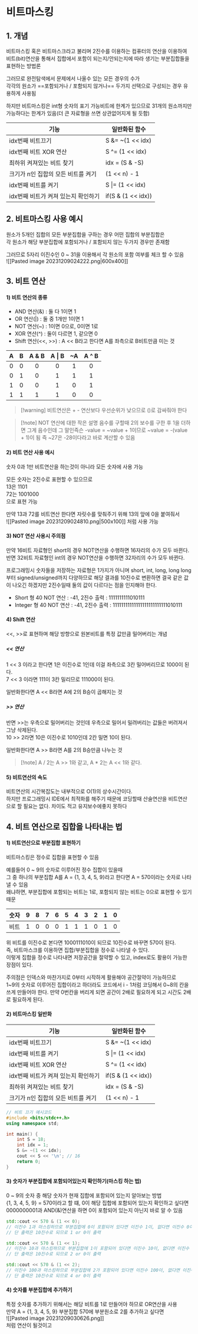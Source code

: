 # 비트마스킹

## 1. 개념

비트마스킹 혹은 비트마스크라고 불리며 2진수를 이용하는 컴퓨터의 연산을 이용하여 비트(bit)연산을 통해서 집합에서 포함이 되는지/안되는지에 따라 생기는 부분집합들을 표현하는 방법론  

그러므로 완전탐색에서 문제에서 나올수 있는 모든 경우의 수가  
각각의 원소가 ==포함되거나 / 포함되지 않거나== 두가지 선택으로 구성되는 경우 유용하게 사용됨  

하지만 비트마스킹은 int형 숫자의 표기 가능비트에 한계가 있으므로 31개의 원소까지만가능하다는 한계가 있음(더 큰 자료형을 쓰면 상관없어지게 될 듯함)

|기능|일반화된 함수|
|---|---|
|idx번째 비트끄기|S &= ~(1 << idx)|
|idx번째 비트 XOR 연산|S ^= (1 << idx)|
|최하위 켜져있는 비트 찾기|idx = (S & -S)|
|크기가 n인 집합의 모든 비트를 켜기|(1 << n) - 1|
|idx번째 비트를 켜기|S \|= (1 << idx)|
|idx번째 비트가 켜져 있는지 확인하기|if(S & (1 << idx))|


## 2. 비트마스킹 사용 예시

원소가 5개인 집합의 모든 부분집합을 구하는 경우 어떤 집합의 부분집합은  
각 원소가 해당 부분집합에 포함되거나 / 포함되지 않는 두가지 경우만 존재함  

그러므로 5자리 이진수인 0 ~ 31을 이용해서 각 원소의 포함 여부를 체크 할 수 있음  
![[Pasted image 20231209024222.png|600x400]]  


## 3. 비트 연산

#### 1) 비트 연산의 종류
- AND 연산(&) : 둘 다 1이면 1
- OR 연산(|) : 둘 중 1개만 1이면 1
- NOT 연산(~) : 1이면 0으로, 0이면 1로
- XOR 연산(^) : 둘이 다르면 1, 같으면 0
- Shift 연산(<<, >>) : A << B라고 한다면 A를 좌측으로 B비트만큼 미는 것

| A   | B   | A & B | A \| B | ~A  | A ^ B |
| :-: | :-: | :-: | :-: | :-: | :-: |
| 0   | 0   | 0     | 0      | 1   | 0     |
| 0   | 1   | 0     | 1      | 1   | 1     |
| 1   | 0   | 0     | 1      | 0   | 1     |
| 1   | 1   | 1     | 1      | 0   | 0     |

> [!warning] 비트연산은 + - 연산보다 우선순위가 낮으므로 ()로 감싸줘야 한다

>[!note] NOT 연산에 대한 작은 설명
> 음수를 구할때 2의 보수를 구한 후 1을 더하면 그게 음수인데
> 그 말인즉슨 -value = ~value + 1이므로 ~value = -(value + 1)이 됨
> 즉 ~27은 -28이다라고 바로 계산할 수 있음

#### 2) 비트 연산 사용 예시
숫자 0과 1만 비트연산을 하는것이 아니라 모든 숫자에 사용 가능  

모든 숫자는 2진수로 표현할 수 있으므로  
13은 1101  
72는 1001000  
으로 표현 가능  

만약 13과 72를 비트연산 한다면 자릿수를 맞춰주기 위해 13의 앞에 0을 붙여줘서  
![[Pasted image 20231209024810.png|500x100]]
처럼 사용 가능

#### 3) NOT 연산 사용시 주의점
만약 16비트 자료형인 short의 경우 NOT연산을 수행하면 16자리의 수가 모두 바뀐다.  
반면 32비트 자료형인 int의 경우 NOT연산을 수행하면 32자리의 수가 모두 바뀐다.  

프로그래밍시 숫자들을 저장하는 자료형은 1가지가 아니며 short, int, long, long long부터 signed/unsigned까지 다양하므로 해당 결과를 10진수로 변환하면 결국 같은 값이 나오긴 하겠지만 2진수일때 둘의 값이 다르다는 점을 인지해야 한다.  

- Short 형 40 NOT 연산 : -41, 2진수 출력 : 1111111111010111  
- Integer 형 40 NOT 연산 : -41, 2진수 출력 : 11111111111111111111111111010111

#### 4) Shift 연산
<<, >>로 표현하며 해당 방향으로 원본비트를 특정 값만큼 밀어버리는 개념

##### << 연산
1 << 3 이라고 한다면 1은 이진수로 1인데 이걸 좌측으로 3칸 밀어버리므로 1000이 된다.  
7 << 3 이라면 111이 3칸 밀리므로 111000이 된다.

일반화한다면 A << B라면 A에 2의 B승이 곱해지는 것

##### >> 연산
반면 >>는 우측으로 밀어버리는 것인데 우측으로 밀어서 밀려버리는 값들은 버려져서 그냥 삭제된다.  
10 >> 2라면 10은 이진수로 1010인데 2칸 밀면 10이 된다.  

일반화한다면 A >> B라면 A를 2의 B승만큼 나누는 것

>[!note] A / 2는 A >> 1와 같고, A * 2는 A << 1와 같다.

#### 5) 비트연산의 속도
비트연산의 시간복잡도는 내부적으로 O(1)의 상수시간이다.  
하지만 프로그래밍시 IDE에서 최적화를 해주기 때문에 코딩할때 산술연산을 비트연산으로 할 필요는 없다. 차이도 적고 유지보수에좋지 못하다

## 4. 비트 연산으로 집합을 나타내는 법

#### 1) 비트연산으로 부분집합 표현하기
비트마스킹은 정수로 집합을 표현할 수 있음  

예를들어 0 ~ 9의 숫자로 이루어진 정수 집합이 있을때  
그 중 하나의 부분집합 A를 A = {1, 3, 4, 5, 9}라고 한다면 A = 570이라는 숫자로 나타낼 수 있음  
왜냐하면, 부분집합에 포함되는 비트는 1로, 포함되지 않는 비트는 0으로 표현할 수 있기 때문  

| 숫자 | 9   | 8   | 7   | 6   | 5   | 4   | 3   | 2   | 1   | 0   |
| ---- | --- | --- | --- | --- | --- | --- | --- | --- | --- | --- |
| 비트 | 1   | 0   | 0   | 0   | 1   | 1   | 1   | 0   | 1   | 0   |

위 비트를 이진수로 본다면 1000111010이 되므로 10진수로 바꾸면 570이 된다.  
즉, 비트마스크를 이용하면 집합/부분집합을 정수로 나타낼 수 있다.  
이렇게 집합을 정수로 나타내면 저장공간을 절약할 수 있고, index로도 활용이 가능한 장점이 있다.  

주의점은 인덱스와 마찬가지로 0부터 시작하게 활용해야 공간절약이 가능하므로  
1~9의 숫자로 이루어진 집합이라고 하더라도 코드에서 i - 1처럼 코딩해서 0~8의 칸을 쓰게 만들어야 한다. 만약 0번칸을 버리게 되면 공간이 2배로 필요하게 되고 시간도 2배로 필요하게 된다.  

#### 2) 비트마스킹 일반화
|기능|일반화된 함수|
|---|---|
|idx번째 비트끄기|S &= ~(1 << idx)|
|idx번째 비트를 켜기|S \|= (1 << idx)|
|idx번째 비트 XOR 연산|S ^= (1 << idx)|
|idx번째 비트가 켜져 있는지 확인하기|if(S & (1 << idx))|
|최하위 켜져있는 비트 찾기|idx = (S & -S)|
|크기가 n인 집합의 모든 비트를 켜기|(1 << n) - 1|
```C++
// 비트 끄기 예시코드
#include <bits/stdc++.h>
using namespace std;  

int main() {   
    int S = 18;
    int idx = 1; 
    S &= ~(1 << idx);
    cout << S << '\n'; // 16
    return 0;
}
```

#### 3) 숫자가 부분집합에 포함되어있는지 확인하기(마스킹 하는 법)
0 ~ 9의 숫자 중 해당 숫자가 현재 집합에 포함되어 있는지 알아보는 방법  
{1, 3, 4, 5, 9} = 570이라고 할 떄, 0이 해당 집합에 포함되어 있는지 확인하고 싶다면  
0000000001과 AND(&)연산을 하면 0이 포함되어 있는지 아닌지 바로 알 수 있음
```C++
std::cout << 570 & (1 << 0);
// 이진수 1과 마스킹하므로 부분집합에 0이 포함되어 있다면 이진수 1이, 없다면 이진수 0이 나옴
// 단 출력은 10진수로 되므로 1 or 0이 출력

std::cout << 570 & (1 << 1);
// 이진수 10과 마스킹하므로 부분집합에 1이 포함되어 있다면 이진수 10이, 없다면 이진수 00이 나옴
// 단 출력은 10진수로 되므로 2 or 0이 출력

std::cout << 570 & (1 << 2);
// 이진수 100과 마스킹하므로 부분집합에 2가 포함되어 있다면 이진수 100이, 없다면 이진수 000이 나옴
// 단 출력은 10진수로 되므로 4 or 0이 출력
```

#### 4) 숫자를 부분집합에 추가하기
특정 숫자를 추가하기 위해서는 해당 비트를 1로 만들어야 하므로 OR연산을 사용  
만약 A = {1, 3, 4, 5, 9} 부분집합 570에 부분원소로 2를 추가하고 싶다면  
![[Pasted image 20231209030626.png]]  
처럼 연산이 될것이고 